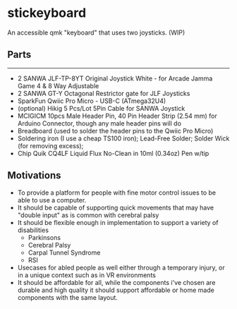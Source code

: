 # stickeyboard
An accessible qmk "keyboard" that uses two joysticks. (WIP)

## Parts
-----

 - 2 SANWA JLF-TP-8YT Original Joystick White - for Arcade Jamma Game 4 & 8 Way Adjustable
 - 2 SANWA GT-Y Octagonal Restrictor gate for JLF Joysticks
 - SparkFun Qwiic Pro Micro - USB-C (ATmega32U4)
 - (optional) Hikig 5 Pcs/Lot 5Pin Cable for SANWA Joystick
 - MCIGICM 10pcs Male Header Pin, 40 Pin Header Strip (2.54 mm) for Arduino Connector, though any male header pins will do
 - Breadboard (used to solder the header pins to the Qwiic Pro Micro) 
 - Soldering iron (I use a cheap TS100 iron); Lead-Free Solder; Solder Wick (for removing excess);
 - Chip Quik CQ4LF Liquid Flux No-Clean in 10ml (0.34oz) Pen w/tip 

## Motivations
 - To provide a platform for people with fine motor control issues to be able to use a computer.
 - It should be capable of supporting quick movements that may have "double input" as is common with cerebral palsy
 - It should be flexible enough in implementation to support a variety of disabilities
     - Parkinsons
     - Cerebral Palsy
     - Carpal Tunnel Syndrome
     - RSI
 - Usecases for abled people as well either through a temporary injury, or in a unique context such as in VR environments
 - It should be affordable for all, while the components i've chosen are durable and high quality it should support affordable or home made components with the same layout.
